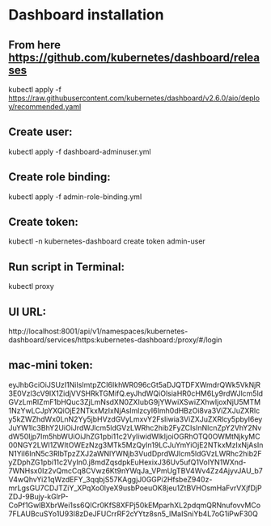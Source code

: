 # Dashboard installation

## From here https://github.com/kubernetes/dashboard/releases
kubectl apply -f https://raw.githubusercontent.com/kubernetes/dashboard/v2.6.0/aio/deploy/recommended.yaml

## Create user:
kubectl apply -f dashboard-adminuser.yml

## Create role binding:
kubectl apply -f admin-role-binding.yml

## Create token:
kubectl -n kubernetes-dashboard create token admin-user

## Run script in Terminal:
kubectl proxy

## UI URL:
http://localhost:8001/api/v1/namespaces/kubernetes-dashboard/services/https:kubernetes-dashboard:/proxy/#/login

## mac-mini token:
eyJhbGciOiJSUzI1NiIsImtpZCI6IkhWR096cGt5aDJQTDFXWmdrQWk5VkNjR3E0Vzl3cV9lX1ZidjVVSHRkTGMifQ.eyJhdWQiOlsiaHR0cHM6Ly9rdWJlcm5ldGVzLmRlZmF1bHQuc3ZjLmNsdXN0ZXIubG9jYWwiXSwiZXhwIjoxNjU5MTM1NzYwLCJpYXQiOjE2NTkxMzIxNjAsImlzcyI6Imh0dHBzOi8va3ViZXJuZXRlcy5kZWZhdWx0LnN2Yy5jbHVzdGVyLmxvY2FsIiwia3ViZXJuZXRlcy5pbyI6eyJuYW1lc3BhY2UiOiJrdWJlcm5ldGVzLWRhc2hib2FyZCIsInNlcnZpY2VhY2NvdW50Ijp7Im5hbWUiOiJhZG1pbi11c2VyIiwidWlkIjoiOGRhOTQ0OWMtNjkyMC00NGY2LWI1ZWItOWEzNzg3MTk5MzQyIn19LCJuYmYiOjE2NTkxMzIxNjAsInN1YiI6InN5c3RlbTpzZXJ2aWNlYWNjb3VudDprdWJlcm5ldGVzLWRhc2hib2FyZDphZG1pbi11c2VyIn0.j8mdZqsdpkEuHexixJ36Uv5ufQ1VoIYN1WXnd-7WNHsx0Iz2vQmcCq8CVwz6Kt9nYWqJa_VPmUgTBV4Wv4Zz4AjyvJAU_b7V4wQhvYi21qWzdEFY_3qqbjS57KAggjJ0GGPi2HfsbeZ940z-mrLgsGU7CDJTZiY_XPqXo0lyeX9usbPoeuOK8jeu1ZtBVHOsmHaFvrVXjfDjPZDJ-9Bujy-kGlrP-CoPf1GwIBXbrWei1ss6QICr0KfS8XFPj50kEMparhXL2pdqmQRNnufovvMCo7FLAUBcuSYo1U93I8zDeJFUCrrRF2cYYtz8sn5_lMaISniYb4L7oG1iPwF30Q